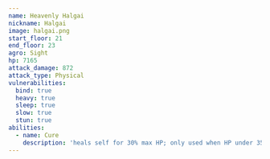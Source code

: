 ```yaml
---
name: Heavenly Halgai
nickname: Halgai
image: halgai.png
start_floor: 21
end_floor: 23
agro: Sight
hp: 7165
attack_damage: 872
attack_type: Physical
vulnerabilities:
  bind: true
  heavy: true
  sleep: true
  slow: true
  stun: true
abilities:
  - name: Cure
    description: 'heals self for 30% max HP; only used when HP under 35%'
---
```

